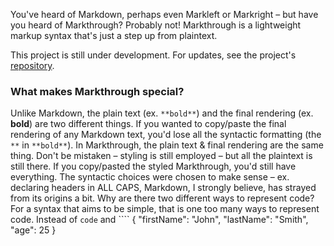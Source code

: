 You've heard of Markdown, perhaps even Markleft or Markright – but have you heard of Markthrough? Probably not! Markthrough is a lightweight markup syntax that's just a step up from plaintext.

This project is still under development. For updates, see the project's [repository](https://github.com/markthrough/Markthrough.github.io).

### What makes Markthrough special?
Unlike Markdown, the plain text (ex. `**bold**`) and the final rendering (ex. **bold**) are two different things. If you wanted to copy/paste the final rendering of any Markdown text, you'd lose all the syntactic formatting (the `**` in `**bold**`).
In Markthrough, the plain text & final rendering are the same thing. Don't be mistaken – styling is still employed – but all the plaintext is still there. If you copy/pasted the styled Markthrough, you'd still have everything.
The syntactic choices were chosen to make sense – ex. declaring headers in ALL CAPS, 
Markdown, I strongly believe, has strayed from its origins a bit. Why are there two different ways to represent code? For a syntax that aims to be simple, that is one too many ways to represent code. Instead of ``code`` and ````
{
  "firstName": "John",
  "lastName": "Smith",
  "age": 25
}
````, why can't we have
